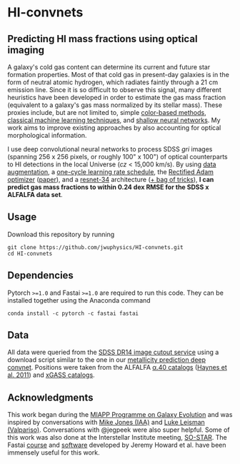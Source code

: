 # HI-convnets

## Predicting HI mass fractions using optical imaging

A galaxy's cold gas content can determine its current and future star formation properties. Most of that cold gas in present-day galaxies is in the form of neutral atomic hydrogen, which radiates faintly through a 21 cm emission line. Since it is so difficult to observe this signal, many different heuristics have been developed in order to estimate the gas mass fraction (equivalent to a galaxy's gas mass normalized by its stellar mass). These proxies include, but are not limited to, simple [color-based methods](https://ui.adsabs.harvard.edu/abs/2004ApJ...611L..89K/abstract), [classical machine learning techniques](https://ui.adsabs.harvard.edu/abs/2018MNRAS.479.4509R/abstract), and [shallow neural networks](https://ui.adsabs.harvard.edu/abs/2017MNRAS.464.3796T/abstract). My work aims to improve existing approaches by also accounting for optical morphological information.

I use deep convolutional neural networks to process SDSS *gri* images (spanning 256 x 256 pixels, or roughly 100" x 100") of optical counterparts to HI detections in the local Universe (*cz* < 15,000 km/s). By using [data augmentation](https://ui.adsabs.harvard.edu/abs/2015MNRAS.450.1441D/abstract), a [one-cycle learning rate schedule](https://arxiv.org/abs/1803.09820), the [Rectified Adam optimizer](https://github.com/LiyuanLucasLiu/RAdam) ([paper](https://arxiv.org/abs/1908.03265)), and a [resnet-34](https://arxiv.org/abs/1512.03385) architecture ([+ bag of tricks](https://arxiv.org/abs/1812.01187)), **I can predict gas mass fractions to within 0.24 dex RMSE for the SDSS x ALFALFA data set**.

## Usage

Download this repository by running
```
git clone https://github.com/jwuphysics/HI-convnets.git
cd HI-convnets
```

## Dependencies

Pytorch `>=1.0` and Fastai `>=1.0` are required to run this code. They can be installed together using the Anaconda command

```
conda install -c pytorch -c fastai fastai
```

## Data

All data were queried from the [SDSS DR14 image cutout service](http://skyserver.sdss.org/dr14/en/help/docs/api.aspx#imgcutout) using a download script similar to the one in our [metallicity prediction deep convnet](https://github.com/jwuphysics/galaxy-cnns). Positions were taken from the ALFALFA [α.40 catalogs](http://egg.astro.cornell.edu/alfalfa/data/) ([Haynes et al. 2011](https://ui.adsabs.harvard.edu/abs/2011AJ....142..170H/abstract)) and [xGASS catalogs](http://xgass.icrar.org/data.html).

## Acknowledgments

This work began during the [MIAPP Programme on Galaxy Evolution](http://www.munich-iapp.de/programmes-topical-workshops/2019/galaxy-evolution/daily-schedule/) and was inspired by conversations with [Mike Jones (IAA)](http://amiga.iaa.es/p/321-Michael-G-Jones.htm) and [Luke Leisman (Valpariso)](https://www.valpo.edu/physics-astronomy/about/faculty-and-staff/lukas-leisman/). Conversations with @jegpeek were also super helpful. Some of this work was also done at the Interstellar Institute meeting, [SO-STAR](https://interstellarinstitute.org/programs/so-star/presentation.html). The Fastai [course](https://course.fast.ai/) and [software](https://github.com/fastai/fastai) developed by Jeremy Howard et al. have been immensely useful for this work.
